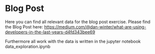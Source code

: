 # Blog Post

Here you can find all relevant data for the blog post exercise.
Please find the Blog Post here: https://medium.com/@dan-winter/what-are-using-developers-in-the-last-years-d4fd343bee69

Furthermore all work with the data is written in the jupyter notebook data_exploration.ipynb